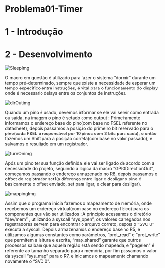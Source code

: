 # Problema01-Timer

# 1 - Introdução


# 2 - Desenvolvimento
![SleepImg](https://user-images.githubusercontent.com/111393549/191847559-c0fcf7c3-8f04-4661-8892-48458bcd729f.png)

O macro em questão é utilizado para fazer o sistema “dormir” durante um tempo pré-determinado, sempre que existe a necessidade de esperar um tempo específico entre instruções, é vital para o funcionamento do display onde é necessario delays entre os conjuntos de instruções.

![dirOutimg](https://user-images.githubusercontent.com/111393549/191847939-efd42a4c-b207-48c5-8492-f56c376e2339.png)

Quando um pino é usado, devemos informar se ele vai servir como entrada ou saída, na imagem o pino é setado como output : Primeiramente informamos o endereço base do pino(com base no FSEL referente no datasheet), depois passamos a posição do primeiro bit reservado para o pino(cada FSEL é responsável por 10 pinos com 3 bits para cada), e então fazemos um Shift para a posição correta(com base no valor passado), e salvamos o resultado em um registrador.

![turnOnimg](https://user-images.githubusercontent.com/111393549/191848281-af6dafb3-2635-4fd2-8631-39651bdef4ec.png)

Após um pino ter sua função definida, ele vai ser ligado de acordo com a necessidade do projeto, seguindo a lógica da macro “GPIODirectionOut”,  começamos passando o endereço armazenado no R8, depois passamos o offset do registrador set1(a diferença entre ligar e desligar o pino é basicamente o offset enviado, set para ligar, e clear para desligar).

![mappingImg](https://user-images.githubusercontent.com/111393549/191851132-b12fac75-b10c-42de-ac52-c81f53d18e7f.png)

Assim que o programa inicia fazemos o mapeamento de memória, onde recebemos um endereço virtual(com base no endereço físico) para os componentes que vão ser utilizados : A princípio acessamos o diretório “dev/mem” , utilizando a syscall “sys_open”, os valores carregados nos registradores servem para encontrar o arquivo correto, depois o “SVC 0” executa a syscall.
Depois armazenamos o endereço base no R5, e utilizamos algumas constantes como parâmetros, “prot_read” e “prot_write” que permitem a leitura e  escrita, “map_shared” garante que outros processos saibam que aquela região está sendo mapeada, e "pagelen" é referente ao tamanho separado para a memória, por fim passamos o valor da syscall “sys_map” para o R7, e iniciamos o mapeamento chamando novamente o “SVC 0”.



